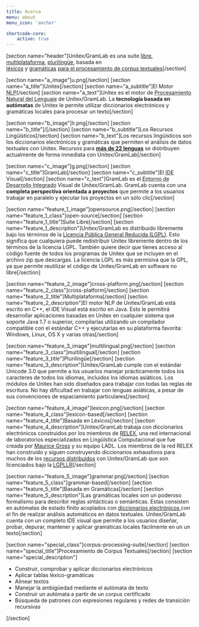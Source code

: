 ```yaml
---
title: Acerca
menu: about
menu_icon: 'anchor'

shortcode-core:
    active: true
---
```

[section name="header"]Unitex/GramLab es una suite <a class="page-scroll" href="#open-source">libre</a>, <a class="page-scroll" href="#cross-platform">multiplataforma</a>, <a class="page-scroll" href="#multilingual">plurilingüe</a>, basada en <br><a class="page-scroll" href="#lexicon-based">léxicos</a> y <a class="page-scroll" href="#grammar-based">gramáticas</a> <a class="page-scroll" href="#corpus-processing-suite">para el procesamiento de corpus textuales</a>[/section]

[section name="a_image"]u.png[/section]
[section name="a_title"]Unitex[/section]
[section name="a_subtitle"]El Motor <abbr title="Procesamiento Natural del Lenguaje">NLP</abbr>[/section]
[section name="a_text"]Unitex es el motor de <abbr title="NLP">Procesamiento Natural del Lenguaje</abbr> de Unitex/GramLab. La **tecnología basada en autómatas** de Unitex le permite utilizar diccionarios electrónicos y gramáticas locales para procesar un texto[/section]

[section name="b_image"]lr.png[/section]
[section name="b_title"]/[/section]
[section name="b_subtitle"]Los Recursos Lingüísticos[/section]
[section name="b_text"]Los recursos lingüísticos son los diccionarios electrónicos y gramáticas que permiten el análisis de datos textuales con Unitex. Recursos para **[más de 22 lenguas](/language-resources?target=_blank)** se distribuyen actualmente de forma inmediata con Unitex/GramLab[/section]

[section name="c_image"]g.png[/section]
[section name="c_title"]GramLab[/section]
[section name="c_subtitle"]El <abbr title="Entorno de Desarrollo Integrado">IDE</abbr> Visual[/section]
[section name="c_text"]GramLab es el <abbr title="IDE">Entorno de Desarrollo Integrado</abbr> Visual de Unitex/GramLab. GramLab cuenta con una **completa perspectiva orientada a proyectos** que permite a los usuarios trabajar en paralelo y ejecutar los proyectos en un sólo clic[/section]

[section name="feature_1_image"]opensource.png[/section]
[section name="feature_1_class"]open-source[/section]
[section name="feature_1_title"]Suite Libre[/section]
[section name="feature_1_description"]Unitex/GramLab es distribuido libremente bajo los términos de la <a href='http://www.gnu.org/licenses/lgpl.html'>Licencia Pública General Reducida (LGPL)</a>. Esto significa que cualquiera puede redistribuir Unitex libremente dentro de los términos de la licencia LGPL. También quiere decir que tienes acceso al código fuente de todos los programas de Unitex que se incluyen en el archivo zip que descargas. La licencia LGPL es más permisiva que la GPL, ya que permite reutilizar el código de Unitex/GramLab en software no libre[/section]

[section name="feature_2_image"]cross-platform.png[/section]
[section name="feature_2_class"]cross-platform[/section]
[section name="feature_2_title"]Multiplataforma[/section]
[section name="feature_2_description"]El motor NLP de Unitex/GramLab está escrito en C++, el IDE Visual está escrito en Java. Esto le permitirá desarrollar aplicaciones basadas en Unitex en cualquier sistema que soporte Java 1.7 o superior, compilarlas utilizando un compilador compatible con el estándar C++ y ejecutarlas en su plataforma favorita: Windows, Linux, OS X y varias otras[/section]

[section name="feature_3_image"]multilingual.png[/section]
[section name="feature_3_class"]multilingual[/section]
[section name="feature_3_title"]Plurilingüe[/section]
[section name="feature_3_description"]Unitex/GramLab cumple con el estándar Unicode 3.0 que permite a los usuarios manejar prácticamente todos los caracteres de todos los idiomas, incluidos los idiomas asiáticos. Los módulos de Unitex han sido diseñados para trabajar con todas las reglas de escritura. No hay dificultad en trabajar con lenguas asiáticas, a pesar de sus convenciones de espaciamiento particulares[/section]

[section name="feature_4_image"]lexicon.png[/section]
[section name="feature_4_class"]lexicon-based[/section]
[section name="feature_4_title"]Basada en Léxicos[/section]
[section name="feature_4_description"]Unitex/GramLab trabaja con diccionarios electrónicos construidos por los miembros de <a target="_blank" href="partners">RELEX</a>, una red internacional de laboratorios especializados en Lingüística Computacional que fue creada por <a target="_blank" href="https://en.wikipedia.org/wiki/Maurice_Gross">Maurice Gross</a> y su equipo LADL. Los miembros de la red RELEX han construido y siguen construyendo diccionarios exhaustivos para muchos de los <a target="_blank" href="language-resources">recursos distribuidos</a> con Unitex/GramLab que son licenciados bajo la <a target="_blank" href="lgpllr">LGPLLR</a>[/section]

[section name="feature_5_image"]grammar.png[/section]
[section name="feature_5_class"]grammar-based[/section]
[section name="feature_5_title"]Basada en Gramáticas[/section]
[section name="feature_5_description"]Las gramáticas locales son un poderoso formalismo para describir reglas sintácticas o semánticas. Estas consisten en autómatas de estado finito acoplados con <a target="_blank" href="language-resources"> diccionarios electrónicos </a> con el fin de realizar análisis automáticos en datos textuales. Unitex/GramLab cuenta con un completo IDE visual que permite a los usuarios diseñar, probar, depurar, mantener y aplicar gramáticas locales fácilmente en un un texto[/section]

[section name="special_class"]corpus-processing-suite[/section]
[section name="special_title"]Procesamiento de Corpus Textuales[/section]
[section name="special_description"]
<ul id="functions-items" class="actions piped truncate-items">
 <li><span class="ug-label c9">Construir, comprobar y aplicar diccionarios electrónicos</span></li>
 <li><span class="ug-label c10">Aplicar tablas léxico-gramáticas</span></li>
 <li><span class="ug-label c11">Alinear textos</span></li> 
 <li><span class="ug-label c12">Manejar la ambigüedad mediante el autómata de texto</span></li>
 <li><span class="ug-label c13">Construir un autómata a partir de un corpus certificado</span></li>
 <li><span class="ug-label c14">Búsqueda de patrones con expresiones regulares y redes de transición recursivas</span></li> 
</ul>
[/section]
